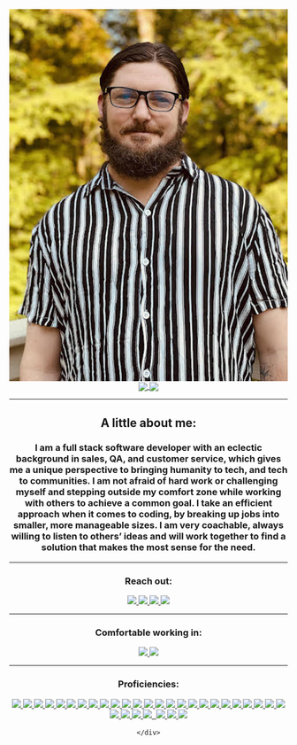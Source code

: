 <div align="center">
  <img align="center" src="./0.jpg">
  <a href="#"><img align="center"  src="https://github-readme-stats.vercel.app/api?username=crice802&hide=stars,issues&include_all_commits=true&count_private=true&show_icons=true&theme=material-palenight" />  </a>
  <a href="#"><img align="center" src="https://github-readme-stats.vercel.app/api/top-langs/?username=crice802&layout=compact&theme=material-palenight" /></a> 
  <hr>
  <h2>A little about me:</h2>
  <h3> I am a full stack software developer with an eclectic background in sales, QA, and customer service, which gives me a unique perspective to bringing humanity to tech, and tech to communities. I am not afraid of hard work or challenging myself and stepping outside my comfort zone while working with others to achieve a common goal. I take an efficient approach when it comes to coding, by breaking up jobs into smaller, more manageable sizes. I am very coachable, always willing to listen to others’ ideas and will work together to find a solution that makes the most sense for the need. 
 </h3>
  <hr>
  <div>
    <h3>Reach out:</h3>
    <a href="https://crice.dev/"><img src="https://img.shields.io/badge/-Personal_Website-000000?style=flat-square&logo=Coderwall&logoColor=white" />  </a>
    <a href="https://www.linkedin.com/in/crice802/"><img src="https://img.shields.io/badge/-LinkedIn-0077B5?style=flat-square&logo=LinkedIn&logoColor=white" />  </a>
    <a href="https://github.com/crice802"><img src="https://img.shields.io/github/followers/manliestben?color=black&label=GitHub&logo=GitHub&logoColor=white&style=flat-square" />  </a>
    <a href="mailto: rcrice@gmail.com"><img src="https://img.shields.io/badge/-Gmail-D14836?style=flat-square&logo=Gmail&logoColor=white" />  </a>
  </div>
  <hr>
  <div>
    <h3>Comfortable working in:</h3>
      <a href="#"><img src="https://img.shields.io/badge/-Windows-0078D6?style=flat-square&logo=Windows&logoColor=white" />  </a>
      <a href="#"><img src="https://img.shields.io/badge/mac%20os-000000?style=flat-square&for-the-badge&logo=macos&logoColor=F0F0F0" />  </a>
  </div>
  <hr>
  <div>
      <h3>Proficiencies:</h3>
           <a href="#"><img src="https://img.shields.io/badge/HTML5-E34F26?style=for-the-badge&logo=html5&logoColor=white" /> </a>
            <a href="#"> <img src="https://img.shields.io/badge/CSS3-1572B6?style=for-the-badge&logo=css3&logoColor=white" /> </a>
            <a href="#"> <img src="https://img.shields.io/badge/JavaScript-323330?style=for-the-badge&logo=javascript&logoColor=F7DF1E" /> </a> 
            <a href="#"> <img src="https://img.shields.io/badge/Python-FFD43B?style=for-the-badge&logo=python&logoColor=darkgreen" /> </a>
            <a href="#"> <img src="https://img.shields.io/badge/Markdown-20232A?style=for-the-badge&logo=markdown&logoColor=white" /> </a>
            <a href="#"> <img src="https://img.shields.io/badge/React-20232A?style=for-the-badge&logo=react&logoColor=61DAFB" /> </a>
            <a href="#"> <img src="https://img.shields.io/badge/React_Router-CA4245?style=for-the-badge&logo=react-router&logoColor=white" /> </a> 
            <a href="#"> <img src="https://img.shields.io/badge/Express.js-20232A?style=for-the-badge&logo=express&logoColor=white" /> </a>
            <a href="#"> <img src="https://img.shields.io/badge/Node.js-339933?style=for-the-badge&logo=nodedotjs&logoColor=white" /> </a>
            <a href="#"> <img src="https://img.shields.io/badge/MongoDB-4EA94B?style=for-the-badge&logo=mongodb&logoColor=white" /> </a>
            <a href="#"> <img src="https://img.shields.io/badge/PostgreSQL-316192?style=for-the-badge&logo=postgresql&logoColor=white" /> </a> 
            <a href="#"> <img src="https://img.shields.io/badge/MySQL-005C84?style=for-the-badge&logo=mysql&logoColor=white" /> </a>
            <a href="#"> <img src="https://img.shields.io/badge/Amazon%20DynamoDB-4053D6?style=for-the-badge&logo=Amazon%20DynamoDB&logoColor=white" /> </a>
            <a href="#"> <img src="https://img.shields.io/badge/Django-092E20?style=for-the-badge&logo=django&logoColor=green" /> </a>
            <a href="#"> <img src="https://img.shields.io/badge/Pandas-2C2D72?style=for-the-badge&logo=pandas&logoColor=white" /> </a>
            <a href="#"> <img src="https://img.shields.io/badge/Socket.io-20232A?&style=for-the-badge&logo=Socket.io&logoColor=white" /> </a>
            <a href="#"> <img src="https://img.shields.io/badge/GraphQl-E10098?style=for-the-badge&logo=graphql&logoColor=white" /> </a>
            <a href="#"> <img src="https://img.shields.io/badge/JWT-20232A?style=for-the-badge&logo=JSON%20web%20tokens&logoColor=white" />  </a>
            <a href="#"> <img src="https://img.shields.io/badge/Tailwind_CSS-38B2AC?style=for-the-badge&logo=tailwind-css&logoColor=white" /> </a>
            <a href="#"> <img src="https://img.shields.io/badge/Bootstrap-563D7C?style=for-the-badge&logo=bootstrap&logoColor=white" /> </a>
            <a href="#"> <img src="https://img.shields.io/badge/semantic%20ui%20react-35BDB2?style=for-the-badge&logo=semanticuireact&logoColor=white" /> </a>
            <a href="#"> <img src="https://img.shields.io/badge/npm-CB3837?style=for-the-badge&logo=npm&logoColor=white" /> </a>
            <a href="#"> <img src="https://img.shields.io/badge/GIT-E44C30?style=for-the-badge&logo=git&logoColor=white" /> </a>
            <a href="#"> <img src="https://img.shields.io/badge/GitHub-100000?style=for-the-badge&logo=github&logoColor=white" /> </a>
            <a href="#"> <img src="https://img.shields.io/badge/Postman-FF6C37?style=for-the-badge&logo=Postman&logoColor=white" /> </a>
            <a href="#"> <img src="https://img.shields.io/badge/Heroku-430098?style=for-the-badge&logo=heroku&logoColor=white" /> </a>
            <a href="#"> <img src="https://img.shields.io/badge/Trello-0052CC?style=for-the-badge&logo=trello&logoColor=white" /> </a>
            <a href="#"> <img src="https://img.shields.io/badge/Amazon_AWS-FF9900?style=for-the-badge&logo=amazonaws&logoColor=white" /> </a> 
            <a href="#"> <img src="https://img.shields.io/badge/Visual_Studio_Code-0078D4?style=for-the-badge&logo=visual%20studio%20code&logoColor=white" /> </a> 
            <a href="#"> <img src="https://img.shields.io/badge/Jupyter-F37626.svg?&style=for-the-badge&logo=Jupyter&logoColor=white" alt=""> </a>
            <a href="#"> <img src="https://img.shields.io/badge/Microsoft_Excel-217346?style=for-the-badge&logo=microsoft-excel&logoColor=white" /> </a>
            <a href="#"> <img src="https://img.shields.io/badge/Slack-4A154B?style=for-the-badge&logo=slack&logoColor=white" /> </a>
            <a href="#"> <img src="https://img.shields.io/badge/Zoom-2D8CFF?style=for-the-badge&logo=zoom&logoColor=white" /> </a>
    
    </div>
</div>
